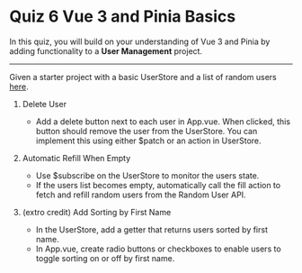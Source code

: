 # Quiz 6 Vue 3 and Pinia Basics

In this quiz, you will build on your understanding of Vue 3 and Pinia by adding functionality to a **User Management** project.

---

Given a starter project with a basic UserStore and a list of random users [here](https://stackblitz.com/edit/vitejs-vite-rrzxb2?file=src%2FApp.vue,src%2Fstores%2FUserStore.ts).

1. Delete User

   - Add a delete button next to each user in App.vue. When clicked, this button should remove the user from the UserStore. You can implement this using either $patch or an action in UserStore.

2. Automatic Refill When Empty

   - Use $subscribe on the UserStore to monitor the users state.
   - If the users list becomes empty, automatically call the fill action to fetch and refill random users from the Random User API.

3. (extro credit) Add Sorting by First Name

   - In the UserStore, add a getter that returns users sorted by first name.
   - In App.vue, create radio buttons or checkboxes to enable users to toggle sorting on or off by first name.
